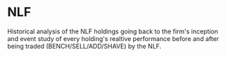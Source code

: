 # NLF
Historical analysis of the NLF holdings going back to the firm's inception and event study of every holding's realtive performance
before and after being traded (BENCH/SELL/ADD/SHAVE) by the NLF.
